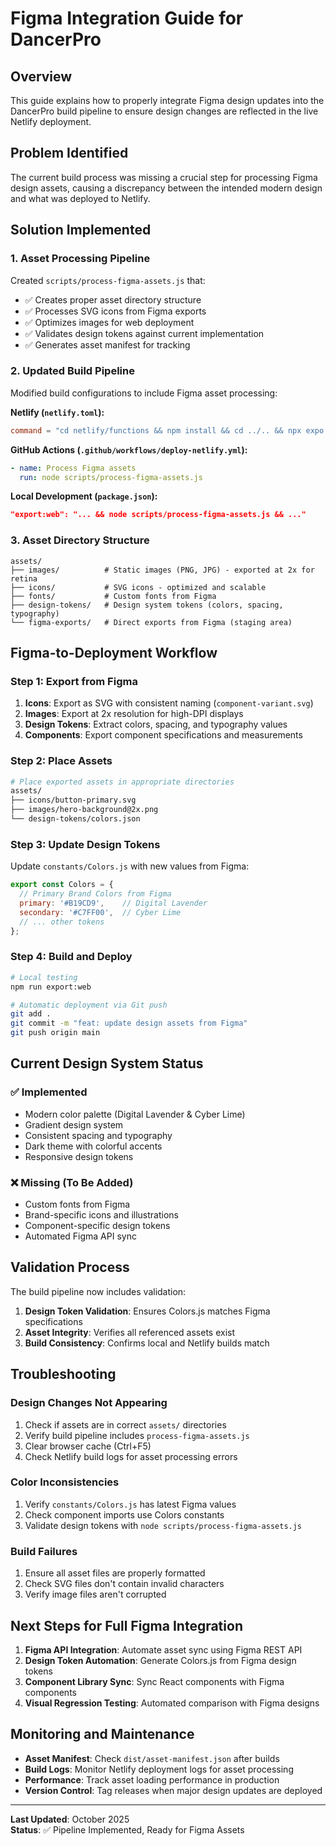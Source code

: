 # Figma Integration Guide for DancerPro

## Overview

This guide explains how to properly integrate Figma design updates into the DancerPro build pipeline to ensure design changes are reflected in the live Netlify deployment.

## Problem Identified

The current build process was missing a crucial step for processing Figma design assets, causing a discrepancy between the intended modern design and what was deployed to Netlify.

## Solution Implemented

### 1. Asset Processing Pipeline

Created `scripts/process-figma-assets.js` that:
- ✅ Creates proper asset directory structure
- ✅ Processes SVG icons from Figma exports
- ✅ Optimizes images for web deployment
- ✅ Validates design tokens against current implementation
- ✅ Generates asset manifest for tracking

### 2. Updated Build Pipeline

Modified build configurations to include Figma asset processing:

**Netlify (`netlify.toml`):**
```toml
command = "cd netlify/functions && npm install && cd ../.. && npx expo export -p web --output-dir dist && node scripts/process-figma-assets.js && node scripts/add-pwa-assets.js && node scripts/inject-backend-url.js && node scripts/copy-public.js"
```

**GitHub Actions (`.github/workflows/deploy-netlify.yml`):**
```yaml
- name: Process Figma assets
  run: node scripts/process-figma-assets.js
```

**Local Development (`package.json`):**
```json
"export:web": "... && node scripts/process-figma-assets.js && ..."
```

### 3. Asset Directory Structure

```
assets/
├── images/          # Static images (PNG, JPG) - exported at 2x for retina
├── icons/           # SVG icons - optimized and scalable
├── fonts/           # Custom fonts from Figma
├── design-tokens/   # Design system tokens (colors, spacing, typography)
└── figma-exports/   # Direct exports from Figma (staging area)
```

## Figma-to-Deployment Workflow

### Step 1: Export from Figma
1. **Icons**: Export as SVG with consistent naming (`component-variant.svg`)
2. **Images**: Export at 2x resolution for high-DPI displays
3. **Design Tokens**: Extract colors, spacing, and typography values
4. **Components**: Export component specifications and measurements

### Step 2: Place Assets
```bash
# Place exported assets in appropriate directories
assets/
├── icons/button-primary.svg
├── images/hero-background@2x.png
└── design-tokens/colors.json
```

### Step 3: Update Design Tokens
Update `constants/Colors.js` with new values from Figma:
```javascript
export const Colors = {
  // Primary Brand Colors from Figma
  primary: '#B19CD9',    // Digital Lavender
  secondary: '#C7FF00',  // Cyber Lime
  // ... other tokens
};
```

### Step 4: Build and Deploy
```bash
# Local testing
npm run export:web

# Automatic deployment via Git push
git add .
git commit -m "feat: update design assets from Figma"
git push origin main
```

## Current Design System Status

### ✅ Implemented
- Modern color palette (Digital Lavender & Cyber Lime)
- Gradient design system
- Consistent spacing and typography
- Dark theme with colorful accents
- Responsive design tokens

### ❌ Missing (To Be Added)
- Custom fonts from Figma
- Brand-specific icons and illustrations
- Component-specific design tokens
- Automated Figma API sync

## Validation Process

The build pipeline now includes validation:
1. **Design Token Validation**: Ensures Colors.js matches Figma specifications
2. **Asset Integrity**: Verifies all referenced assets exist
3. **Build Consistency**: Confirms local and Netlify builds match

## Troubleshooting

### Design Changes Not Appearing
1. Check if assets are in correct `assets/` directories
2. Verify build pipeline includes `process-figma-assets.js`
3. Clear browser cache (Ctrl+F5)
4. Check Netlify build logs for asset processing errors

### Color Inconsistencies
1. Verify `constants/Colors.js` has latest Figma values
2. Check component imports use Colors constants
3. Validate design tokens with `node scripts/process-figma-assets.js`

### Build Failures
1. Ensure all asset files are properly formatted
2. Check SVG files don't contain invalid characters
3. Verify image files aren't corrupted

## Next Steps for Full Figma Integration

1. **Figma API Integration**: Automate asset sync using Figma REST API
2. **Design Token Automation**: Generate Colors.js from Figma design tokens
3. **Component Library Sync**: Sync React components with Figma components
4. **Visual Regression Testing**: Automated comparison with Figma designs

## Monitoring and Maintenance

- **Asset Manifest**: Check `dist/asset-manifest.json` after builds
- **Build Logs**: Monitor Netlify deployment logs for asset processing
- **Performance**: Track asset loading performance in production
- **Version Control**: Tag releases when major design updates are deployed

---

**Last Updated**: October 2025  
**Status**: ✅ Pipeline Implemented, Ready for Figma Assets